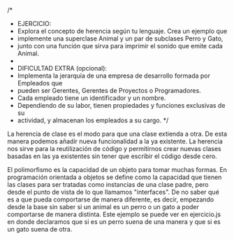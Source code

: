 /*
 * EJERCICIO:
 * Explora el concepto de herencia según tu lenguaje. Crea un ejemplo que
 * implemente una superclase Animal y un par de subclases Perro y Gato,
 * junto con una función que sirva para imprimir el sonido que emite cada Animal.
 *
 * DIFICULTAD EXTRA (opcional):
 * Implementa la jerarquía de una empresa de desarrollo formada por Empleados que
 * pueden ser Gerentes, Gerentes de Proyectos o Programadores.
 * Cada empleado tiene un identificador y un nombre.
 * Dependiendo de su labor, tienen propiedades y funciones exclusivas de su
 * actividad, y almacenan los empleados a su cargo.
 */

La herencia de clase es el modo para que una clase extienda a otra. De esta manera podemos añadir nueva funcionalidad a la ya existente.
La herencia nos sirve para la reutilización de código y permitirnos crear nuevas clases basadas en las ya existentes sin tener que escribir el código desde cero.

El polimorfismo es la capacidad de un objeto para tomar muchas formas. En programación orientada a objetos se define como la capacidad que tienen las clases para ser tratadas como instancias de una clase padre, pero desde el punto de vista de lo que llamamos "interfaces". De no saber qué es a que pueda comportarse de manera diferente, es decir, empezando desde la base sin saber si un animal es un perro o un gato a poder comportarse de manera distinta. Este ejemplo se puede ver en ejercicio.js en donde declaramos que si es un perro suena de una manera y que si es un gato suena de otra.